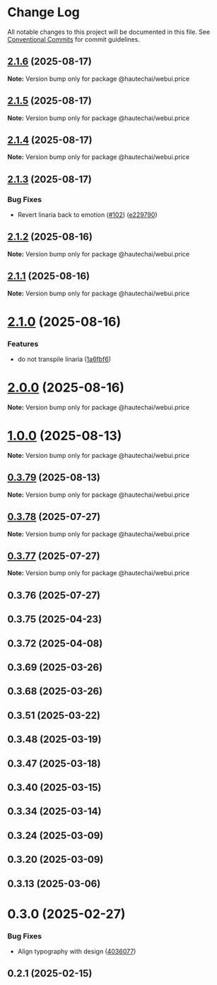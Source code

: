 # Change Log

All notable changes to this project will be documented in this file.
See [Conventional Commits](https://conventionalcommits.org) for commit guidelines.

## [2.1.6](https://github.com/HautechAI/webui/compare/@hautechai/webui.price@2.1.5...@hautechai/webui.price@2.1.6) (2025-08-17)

**Note:** Version bump only for package @hautechai/webui.price

## [2.1.5](https://github.com/HautechAI/webui/compare/@hautechai/webui.price@2.1.4...@hautechai/webui.price@2.1.5) (2025-08-17)

**Note:** Version bump only for package @hautechai/webui.price

## [2.1.4](https://github.com/HautechAI/webui/compare/@hautechai/webui.price@2.1.3...@hautechai/webui.price@2.1.4) (2025-08-17)

**Note:** Version bump only for package @hautechai/webui.price

## [2.1.3](https://github.com/HautechAI/webui/compare/@hautechai/webui.price@2.1.2...@hautechai/webui.price@2.1.3) (2025-08-17)

### Bug Fixes

- Revert linaria back to emotion ([#102](https://github.com/HautechAI/webui/issues/102)) ([e229790](https://github.com/HautechAI/webui/commit/e229790dae8eba4b3037bbe41365e5a73ab7f6dc))

## [2.1.2](https://github.com/HautechAI/webui/compare/@hautechai/webui.price@2.1.1...@hautechai/webui.price@2.1.2) (2025-08-16)

**Note:** Version bump only for package @hautechai/webui.price

## [2.1.1](https://github.com/HautechAI/webui/compare/@hautechai/webui.price@2.1.0...@hautechai/webui.price@2.1.1) (2025-08-16)

**Note:** Version bump only for package @hautechai/webui.price

# [2.1.0](https://github.com/HautechAI/webui/compare/@hautechai/webui.price@1.0.0...@hautechai/webui.price@2.1.0) (2025-08-16)

### Features

- do not transpile linaria ([1a6fbf6](https://github.com/HautechAI/webui/commit/1a6fbf6353a0e5028040006b5045170cf83f1ba0))

# [2.0.0](https://github.com/HautechAI/webui/compare/@hautechai/webui.price@1.0.0...@hautechai/webui.price@2.0.0) (2025-08-16)

**Note:** Version bump only for package @hautechai/webui.price

# [1.0.0](https://github.com/HautechAI/webui/compare/@hautechai/webui.price@0.3.79...@hautechai/webui.price@1.0.0) (2025-08-13)

**Note:** Version bump only for package @hautechai/webui.price

## [0.3.79](https://github.com/HautechAI/webui/compare/@hautechai/webui.price@0.3.78...@hautechai/webui.price@0.3.79) (2025-08-13)

**Note:** Version bump only for package @hautechai/webui.price

## [0.3.78](https://github.com/HautechAI/webui/compare/@hautechai/webui.price@0.3.77...@hautechai/webui.price@0.3.78) (2025-07-27)

**Note:** Version bump only for package @hautechai/webui.price

## [0.3.77](https://github.com/HautechAI/webui/compare/@hautechai/webui.price@0.3.76...@hautechai/webui.price@0.3.77) (2025-07-27)

**Note:** Version bump only for package @hautechai/webui.price

## 0.3.76 (2025-07-27)

## 0.3.75 (2025-04-23)

## 0.3.72 (2025-04-08)

## 0.3.69 (2025-03-26)

## 0.3.68 (2025-03-26)

## 0.3.51 (2025-03-22)

## 0.3.48 (2025-03-19)

## 0.3.47 (2025-03-18)

## 0.3.40 (2025-03-15)

## 0.3.34 (2025-03-14)

## 0.3.24 (2025-03-09)

## 0.3.20 (2025-03-09)

## 0.3.13 (2025-03-06)

# 0.3.0 (2025-02-27)

### Bug Fixes

- Align typography with design ([4036077](https://github.com/HautechAI/webui/commit/403607724cca6303f881d4359b9ec3f596684244))

## 0.2.1 (2025-02-15)
